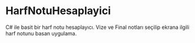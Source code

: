 # HarfNotuHesaplayici

C# ile basit bir harf notu hesaplayıcı.
Vize ve Final notları seçilip ekrana ilgili harf notunu basan uygulama.
